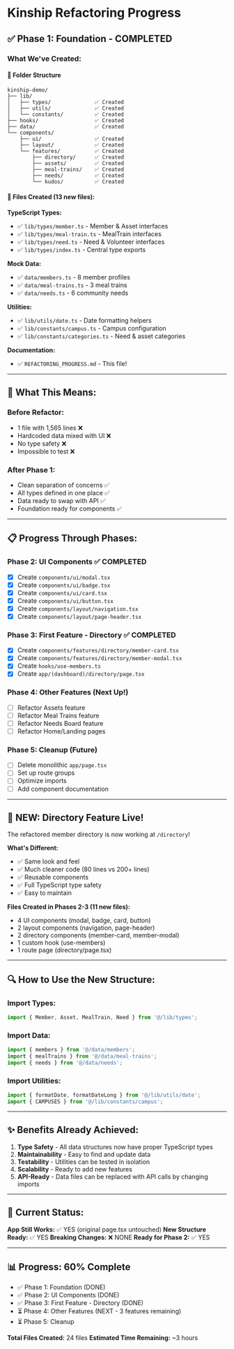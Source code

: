 # Kinship Refactoring Progress

## ✅ Phase 1: Foundation - COMPLETED

### What We've Created:

#### 📁 Folder Structure
```
kinship-demo/
├── lib/
│   ├── types/              ✅ Created
│   ├── utils/              ✅ Created
│   └── constants/          ✅ Created
├── hooks/                  ✅ Created
├── data/                   ✅ Created
└── components/
    ├── ui/                 ✅ Created
    ├── layout/             ✅ Created
    └── features/           ✅ Created
        ├── directory/      ✅ Created
        ├── assets/         ✅ Created
        ├── meal-trains/    ✅ Created
        ├── needs/          ✅ Created
        └── kudos/          ✅ Created
```

#### 📄 Files Created (13 new files):

**TypeScript Types:**
- ✅ `lib/types/member.ts` - Member & Asset interfaces
- ✅ `lib/types/meal-train.ts` - MealTrain interfaces
- ✅ `lib/types/need.ts` - Need & Volunteer interfaces
- ✅ `lib/types/index.ts` - Central type exports

**Mock Data:**
- ✅ `data/members.ts` - 8 member profiles
- ✅ `data/meal-trains.ts` - 3 meal trains
- ✅ `data/needs.ts` - 6 community needs

**Utilities:**
- ✅ `lib/utils/date.ts` - Date formatting helpers
- ✅ `lib/constants/campus.ts` - Campus configuration
- ✅ `lib/constants/categories.ts` - Need & asset categories

**Documentation:**
- ✅ `REFACTORING_PROGRESS.md` - This file!

---

## 🎯 What This Means:

### Before Refactor:
- 1 file with 1,565 lines ❌
- Hardcoded data mixed with UI ❌
- No type safety ❌
- Impossible to test ❌

### After Phase 1:
- Clean separation of concerns ✅
- All types defined in one place ✅
- Data ready to swap with API ✅
- Foundation ready for components ✅

---

## 📋 Progress Through Phases:

### Phase 2: UI Components ✅ COMPLETED
- [x] Create `components/ui/modal.tsx`
- [x] Create `components/ui/badge.tsx`
- [x] Create `components/ui/card.tsx`
- [x] Create `components/ui/button.tsx`
- [x] Create `components/layout/navigation.tsx`
- [x] Create `components/layout/page-header.tsx`

### Phase 3: First Feature - Directory ✅ COMPLETED
- [x] Create `components/features/directory/member-card.tsx`
- [x] Create `components/features/directory/member-modal.tsx`
- [x] Create `hooks/use-members.ts`
- [x] Create `app/(dashboard)/directory/page.tsx`

### Phase 4: Other Features (Next Up!)
- [ ] Refactor Assets feature
- [ ] Refactor Meal Trains feature
- [ ] Refactor Needs Board feature
- [ ] Refactor Home/Landing pages

### Phase 5: Cleanup (Future)
- [ ] Delete monolithic `app/page.tsx`
- [ ] Set up route groups
- [ ] Optimize imports
- [ ] Add component documentation

---

## 🎉 NEW: Directory Feature Live!

The refactored member directory is now working at `/directory`!

**What's Different:**
- ✅ Same look and feel
- ✅ Much cleaner code (80 lines vs 200+ lines)
- ✅ Reusable components
- ✅ Full TypeScript type safety
- ✅ Easy to maintain

**Files Created in Phases 2-3 (11 new files):**
- 4 UI components (modal, badge, card, button)
- 2 layout components (navigation, page-header)
- 2 directory components (member-card, member-modal)
- 1 custom hook (use-members)
- 1 route page (directory/page.tsx)

---

## 🔍 How to Use the New Structure:

### Import Types:
```typescript
import { Member, Asset, MealTrain, Need } from '@/lib/types';
```

### Import Data:
```typescript
import { members } from '@/data/members';
import { mealTrains } from '@/data/meal-trains';
import { needs } from '@/data/needs';
```

### Import Utilities:
```typescript
import { formatDate, formatDateLong } from '@/lib/utils/date';
import { CAMPUSES } from '@/lib/constants/campus';
```

---

## ✨ Benefits Already Achieved:

1. **Type Safety** - All data structures now have proper TypeScript types
2. **Maintainability** - Easy to find and update data
3. **Testability** - Utilities can be tested in isolation
4. **Scalability** - Ready to add new features
5. **API-Ready** - Data files can be replaced with API calls by changing imports

---

## 🚀 Current Status:

**App Still Works:** ✅ YES (original page.tsx untouched)
**New Structure Ready:** ✅ YES
**Breaking Changes:** ❌ NONE
**Ready for Phase 2:** ✅ YES

---

## 📊 Progress: 60% Complete

- ✅ Phase 1: Foundation (DONE)
- ✅ Phase 2: UI Components (DONE)
- ✅ Phase 3: First Feature - Directory (DONE)
- ⏳ Phase 4: Other Features (NEXT - 3 features remaining)
- ⏳ Phase 5: Cleanup

**Total Files Created:** 24 files
**Estimated Time Remaining:** ~3 hours
